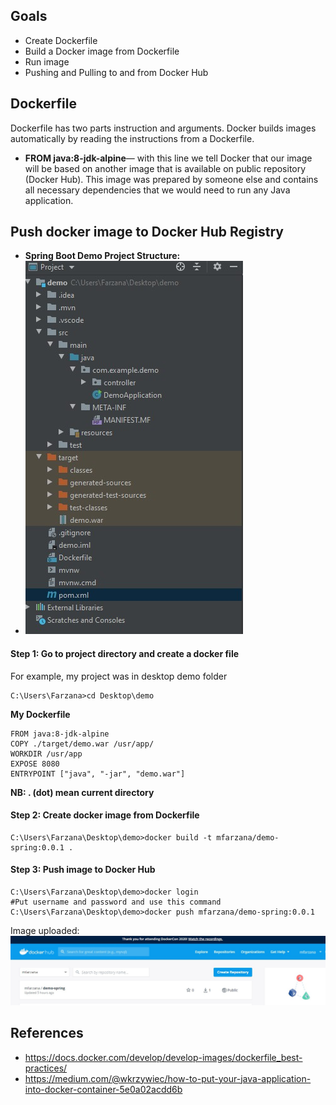 ## Goals
- Create Dockerfile 
- Build a Docker image from Dockerfile
- Run image
- Pushing and Pulling to and from Docker Hub

## Dockerfile
Dockerfile has two parts instruction and arguments. Docker builds images automatically by reading the instructions from a Dockerfile. 
- **FROM java:8-jdk-alpine**— with this line we tell Docker that our image will be based on another image that is available on public repository (Docker Hub). This image was prepared by someone else and contains all necessary dependencies that we would need to run any Java application.


## Push docker image to Docker Hub Registry
- **Spring Boot Demo Project Structure:**
- ![enter image description here](https://github.com/Mfarzana/docker-learning/blob/master/images/demo-project-structure.jpg)
#### Step 1: Go to project directory and create a docker file 
 For example, my project was in desktop demo folder
  ```
  C:\Users\Farzana>cd Desktop\demo
  ```
  **My  Dockerfile** 
	
	FROM java:8-jdk-alpine
	COPY ./target/demo.war /usr/app/
	WORKDIR /usr/app
	EXPOSE 8080
	ENTRYPOINT ["java", "-jar", "demo.war"]
	
 **NB:  . (dot) mean current directory** 
####  Step 2: Create docker image from Dockerfile
 ```
 C:\Users\Farzana\Desktop\demo>docker build -t mfarzana/demo-spring:0.0.1 . 
 ```

#### Step 3: Push image to Docker Hub
```
C:\Users\Farzana\Desktop\demo>docker login 
#Put username and password and use this command
C:\Users\Farzana\Desktop\demo>docker push mfarzana/demo-spring:0.0.1
 ```
 Image  uploaded: ![](https://github.com/Mfarzana/docker-learning/blob/master/images/demo-spring-dockerhub.jpg)
  




## References
- https://docs.docker.com/develop/develop-images/dockerfile_best-practices/
- https://medium.com/@wkrzywiec/how-to-put-your-java-application-into-docker-container-5e0a02acdd6b

<!--stackedit_data:
eyJoaXN0b3J5IjpbLTE0OTgzOTY1NjksMTcxOTM2MzU4NCwxND
MxOTY3ODIsOTA0MzgyMDc1LC01ODI5MTYyODYsMTM3NzIzMjM4
MCwxNzAwODU5NzkzLC0xNjIwMDEyNDQ0LDYyMDcyOTkwNiwxMz
UxMTYyNzg5LDEwMzIxMTI3NTMsLTExMDMwNzQ2NzcsLTc3MTcw
NDM4OCwtMjA5NjMyMjgzNiwxMzczMTAwNjU2LC0yMTE0MTQ3Nz
AyLDgxMjY4NzM5Niw3NTY3NTYxOTcsLTIwNzM4MDIzMTYsMTI0
ODQwNDk4M119
-->
